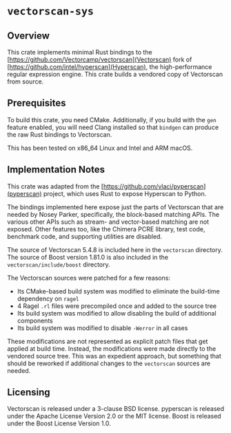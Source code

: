 # `vectorscan-sys`

## Overview
This crate implements minimal Rust bindings to the [https://github.com/Vectorcamp/vectorscan](Vectorscan) fork of [https://github.com/intel/hyperscan](Hyperscan), the high-performance regular expression engine.
This crate builds a vendored copy of Vectorscan from source.

## Prerequisites
To build this crate, you need CMake.
Additionally, if you build with the `gen` feature enabled, you will need Clang installed so that `bindgen` can produce the raw Rust bindings to Vectorscan.

This has been tested on x86_64 Linux and Intel and ARM macOS.


## Implementation Notes
This crate was adapted from the [https://github.com/vlaci/pyperscan](pyperscan) project, which uses Rust to expose Hyperscan to Python.

The bindings implemented here expose just the parts of Vectorscan that are needed by Nosey Parker, specifically, the block-based matching APIs.
The various other APIs such as stream- and vector-based matching are not exposed.
Other features too, like the Chimera PCRE library, test code, benchmark code, and supporting utilities are disabled.

The source of Vectorscan 5.4.8 is included here in the `vectorscan` directory.
The source of Boost version 1.81.0 is also included in the `vectorscan/include/boost` directory.

The Vectorscan sources were patched for a few reasons:

- Its CMake-based build system was modified to eliminate the build-time dependency on `ragel`
- 4 Ragel `.rl` files were precompiled once and added to the source tree
- Its build system was modified to allow disabling the build of additional components
- Its build system was modified to disable `-Werror` in all cases

These modifications are not represented as explicit patch files that get applied at build time.
Instead, the modifications were made directly to the vendored source tree.
This was an expedient approach, but something that should be reworked if additional changes to the `vectorscan` sources are needed.

## Licensing
Vectorscan is released under a 3-clause BSD license.
pyperscan is released under the Apache License Version 2.0 or the MIT license.
Boost is released under the Boost License Version 1.0.

